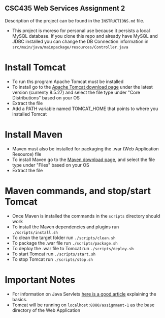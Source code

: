 ## CSC435 Web Services Assignment 2

Description of the project can be found in the `INSTRUCTIONS.md` file.

* This project is moreso for personal use because it persists a local MySQL database. If you clone this repo and already have MySQL and JDBC installed you can change the DB Connection information in `src/main/java/mainpackage/resources/Controller.java`

# Install Tomcat
* To run ths program Apache Tomcat must be installed
* To install go to the [Apache Tomcat download page](https://tomcat.apache.org/download-80.cgi) under the latest version (currenty 8.5.27) and select the file type under "Core Distributions" based on your OS
* Extract the file
* Add a PATH variable named TOMCAT_HOME that points to where you installed Tomcat

# Install Maven
* Maven must also be installed for packaging the .war (Web Application Resource) file
* To install Maven go to the [Maven download page](https://maven.apache.org/download.cgi), and select the file type under "Files" based on your OS
* Extract the file

# Maven commands, and stop/start Tomcat
* Once Maven is installed the commands in the `scripts` directory should work
* To install the Maven dependencies and plugins run `./scripts/install.sh`
* To clean the target folder run `./scripts/clean.sh`
* To package the .war file run `./scripts/package.sh`
* To deploy the .war file to Tomcat run `./scripts/deploy.sh`
* To start Tomcat run `./scripts/start.sh`
* To stop Tomcat run `./scripts/stop.sh`

# Important Notes
* For information on Java Servlets [here is a good article](http://www.ntu.edu.sg/home/ehchua/programming/java/JavaServlets.html) explaining the basics.
* Tomcat will be running on `localhost:8080/assignment-1` as the base directory of the Web Application
